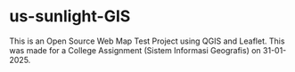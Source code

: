 # us-sunlight-GIS
This is an Open Source Web Map Test Project using QGIS and Leaflet. This was made for a College Assignment (Sistem Informasi Geografis) on 31-01-2025.
